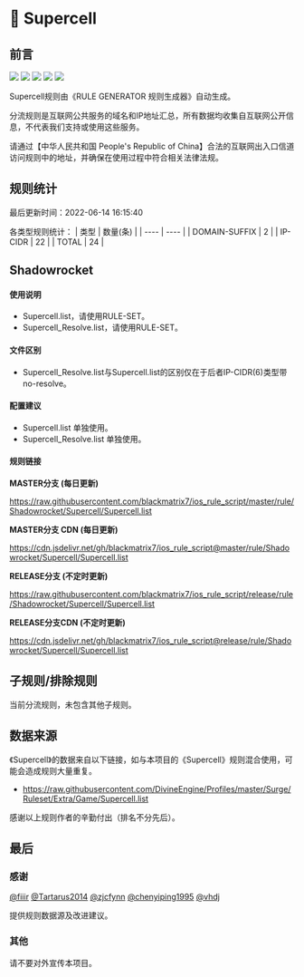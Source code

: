 # 🧸 Supercell

## 前言

![](https://shields.io/badge/-移除重复规则-ff69b4) ![](https://shields.io/badge/-DOMAIN与DOMAIN--SUFFIX合并-green) ![](https://shields.io/badge/-DOMAIN--SUFFIX间合并-critical) ![](https://shields.io/badge/-DOMAIN--SUFFIX与DOMAIN--KEYWORD合并-blue) ![](https://shields.io/badge/-IP--CIDR(6)合并-blueviolet) 

Supercell规则由《RULE GENERATOR 规则生成器》自动生成。

分流规则是互联网公共服务的域名和IP地址汇总，所有数据均收集自互联网公开信息，不代表我们支持或使用这些服务。

请通过【中华人民共和国 People's Republic of China】合法的互联网出入口信道访问规则中的地址，并确保在使用过程中符合相关法律法规。

## 规则统计

最后更新时间：2022-06-14 16:15:40

各类型规则统计：
| 类型 | 数量(条)  | 
| ---- | ----  |
| DOMAIN-SUFFIX | 2  | 
| IP-CIDR | 22  | 
| TOTAL | 24  | 


## Shadowrocket 

#### 使用说明
- Supercell.list，请使用RULE-SET。
- Supercell_Resolve.list，请使用RULE-SET。

#### 文件区别
- Supercell_Resolve.list与Supercell.list的区别仅在于后者IP-CIDR(6)类型带no-resolve。

#### 配置建议
- Supercell.list 单独使用。
- Supercell_Resolve.list 单独使用。

#### 规则链接
**MASTER分支 (每日更新)**

https://raw.githubusercontent.com/blackmatrix7/ios_rule_script/master/rule/Shadowrocket/Supercell/Supercell.list

**MASTER分支 CDN (每日更新)**

https://cdn.jsdelivr.net/gh/blackmatrix7/ios_rule_script@master/rule/Shadowrocket/Supercell/Supercell.list

**RELEASE分支 (不定时更新)**

https://raw.githubusercontent.com/blackmatrix7/ios_rule_script/release/rule/Shadowrocket/Supercell/Supercell.list

**RELEASE分支CDN (不定时更新)**

https://cdn.jsdelivr.net/gh/blackmatrix7/ios_rule_script@release/rule/Shadowrocket/Supercell/Supercell.list

## 子规则/排除规则


当前分流规则，未包含其他子规则。

## 数据来源

《Supercell》的数据来自以下链接，如与本项目的《Supercell》规则混合使用，可能会造成规则大量重复。

- https://raw.githubusercontent.com/DivineEngine/Profiles/master/Surge/Ruleset/Extra/Game/Supercell.list


感谢以上规则作者的辛勤付出（排名不分先后）。

## 最后

### 感谢

[@fiiir](https://github.com/fiiir) [@Tartarus2014](https://github.com/Tartarus2014) [@zjcfynn](https://github.com/zjcfynn) [@chenyiping1995](https://github.com/chenyiping1995) [@vhdj](https://github.com/vhdj)

提供规则数据源及改进建议。

### 其他

请不要对外宣传本项目。